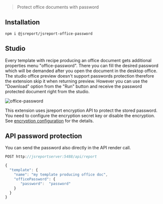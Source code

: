 
> Protect office documents with password

## Installation

```
npm i @jsreport/jsreport-office-password
```

## Studio
Every template with recipe producing an office document gets additional properties menu "office-password". There you can fill the desired password which will be demanded after you open the document in the desktop office. The studio office preview doesn't support passwords protection therefore the extension skip it when returning preview. However you can use the "Download" option from the "Run" button and receive the password protected document right from the studio.

![office-password](/img/office-password.png)

This extension uses jsreport  encryption API to protect the stored password. You need to configure the encryption secret key or disable the encryption. See [encryption configuration](/learn/configuration#encryption-configuration) for the details.

## API password protection

You can send the password also directly in the API render call.

```js
POST http://jsreportserver:5488/api/report

{ 
  "template": {
    "name": "my template producing office doc",    
    "officePassword": {     
       "password":  "password"
    }    
  }
}
```